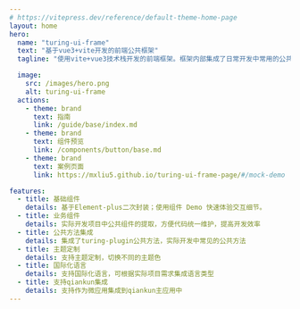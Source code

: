 ```yaml
---
# https://vitepress.dev/reference/default-theme-home-page
layout: home
hero:
  name: "turing-ui-frame"
  text: "基于vue3+vite开发的前端公共框架"
  tagline: "使用vite+vue3技术栈开发的前端框架。框架内部集成了日常开发中常用的公共组件、公共样式、公共方法。另外集成了qiankun可以作为子应用集成到主应用中（可以适配app-main的子应用）。也可以用来作为独立系统开发。开发着重业务开发。公共的部分基本已实现"

  image:
    src: /images/hero.png
    alt: turing-ui-frame
  actions:
    - theme: brand
      text: 指南
      link: /guide/base/index.md
    - theme: brand
      text: 组件预览
      link: /components/button/base.md
    - theme: brand
      text: 案例页面
      link: https://mxliu5.github.io/turing-ui-frame-page/#/mock-demo

features:
  - title: 基础组件
    details: 基于Element-plus二次封装；使用组件 Demo 快速体验交互细节。
  - title: 业务组件
    details: 实际开发项目中公共组件的提取，方便代码统一维护，提高开发效率
  - title: 公共方法集成
    details: 集成了turing-plugin公共方法，实际开发中常见的公共方法
  - title: 主题定制
    details: 支持主题定制，切换不同的主题色
  - title: 国际化语言
    details: 支持国际化语言，可根据实际项目需求集成语言类型
  - title: 支持qiankun集成
    details: 支持作为微应用集成到qiankun主应用中
---
```


